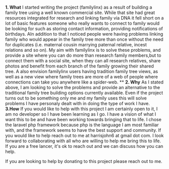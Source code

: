 **1. What**
I started writing the project (familylinx) as a result of building a family tree using a well known commercial site. While that site had great resources integrated for research and linking family via DNA it fell short on a lot of basic features someone who really wants to connect to family would be looking for such as storing contact information, providing notifications of birthdays. AIn addition to that I noticed people were having problems linking family who would appear in the family tree more than once without the need for duplicates (i.e. maternal cousin marrying paternal relative, incest relations and so on). My aim with familylinx is to solve these problems, and provide a site where you can do more than research family members,but to connect them with a social site, when they can all research relatives, share photos and benefit from each branch of the family growing their shared tree. A also envision familylinx users having tradition family tree views, as well as a new view where family trees are more of a web of people where connections can take you anywhere like a spider-web. **
**2. Why** 
As I stated above, I am looking to solve the problems and provide an alternative to the traditional family tree building options currently available. Even if the project turns out to be something only me and my family uses this will solve problems I have personaly dealt with in doing the type of work I have. 
**3.How**
If you would like to help with this project I am certainly open to it, I am no developer so I have been learning as I go. I have a vision of what I want this to be and have been working towards bringing that to life. I chose the laravel php framework because php is the language I am most familiar with, and the framework seems to have the best support and community. If you would like to help reach out to me at harrisjohn6 at gmail dot com. I look forward to collaborating with all who are willing to help me bring this to life. If you are a free lancer, it's ok to reach out and we can discuss how you can help. 


If you are looking to help by donating to this project please reach out to me. 
